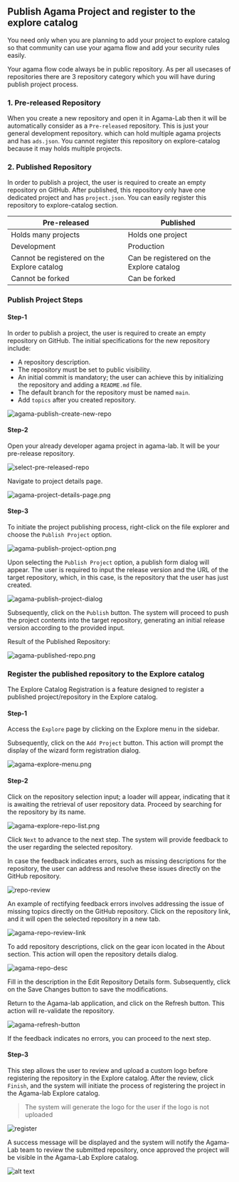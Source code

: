 ## Publish Agama Project and register to the explore catalog

You need only when you are planning to add your project to explore catalog so that community can use your agama flow and add your security rules easily.

Your agama flow code always be in public repository. As per all usecases of repositories there are 3 repository category which you will have during publish project process.

### 1. Pre-released Repository

When you create a new repository and open it in Agama-Lab then it will be automatically consider as a `Pre-released` repository. This is just your general development repository. which can hold multiple agama projects and has `ads.json`. You cannot register this repository on explore-catalog because it may holds multiple projects.

### 2. Published Repository

In order to publish a project, the user is required to create an empty repository on GitHub. After published, this repository only have one dedicated project and has `project.json`. You can easily register this repository to explore-catalog section.

| Pre-released                                | Published                                |
| ------------------------------------------- | ---------------------------------------- |
| Holds many projects                         | Holds one project                        |
| Development                                 | Production                               |
| Cannot be registered on the Explore catalog | Can be registered on the Explore catalog |
| Cannot be forked                            | Can be forked                            |

### Publish Project Steps

#### Step-1

In order to publish a project, the user is required to create an empty repository on GitHub. The initial specifications for the new repository include:

- A repository description.
- The repository must be set to public visibility.
- An initial commit is mandatory; the user can achieve this by initializing the repository and adding a `README.md` file.
- The default branch for the repository must be named `main`.
- Add `topics` after you created repository.

![agama-publish-create-new-repo](./assets/blog-3-agama-publish-create-new-repo.png)

#### Step-2

Open your already developer agama project in agama-lab. It will be your pre-release repository.

![select-pre-released-repo](./assets/blog-3-select-pre-released.png)

Navigate to project details page.

![agama-project-details-page.png](./assets/blog-3-agama-project-details-page.png)

#### Step-3

To initiate the project publishing process, right-click on the file explorer and choose the `Publish Project` option.

![agama-publish-project-option.png](./assets/blog-3-agama-publish-project-option.png)

Upon selecting the `Publish Project` option, a publish form dialog will appear. The user is required to input the release version and the URL of the target repository, which, in this case, is the repository that the user has just created.

![agama-publish-project-dialog](./assets/blog-3-agama-publish-project-dialog.png)

Subsequently, click on the `Publish` button. The system will proceed to push the project contents into the target repository, generating an initial release version according to the provided input.

Result of the Published Repository:

![agama-published-repo.png](./assets/blog-3-agama-published-repo.png)

### Register the published repository to the Explore catalog

The Explore Catalog Registration is a feature designed to register a published project/repository in the Explore catalog.

#### Step-1

Access the `Explore` page by clicking on the Explore menu in the sidebar.

Subsequently, click on the `Add Project` button. This action will prompt the display of the wizard form registration dialog.

![agama-explore-menu.png](./assets/blog-3-agama-explore-menu.png)

#### Step-2

Click on the repository selection input; a loader will appear, indicating that it is awaiting the retrieval of user repository data. Proceed by searching for the repository by its name.

![agama-explore-repo-list.png](./assets/blog-3-agama-explore-repo-list.png)

Click `Next` to advance to the next step. The system will provide feedback to the user regarding the selected repository.

In case the feedback indicates errors, such as missing descriptions for the repository, the user can address and resolve these issues directly on the GitHub repository.

![repo-review](./assets/blog-3-repo-review.png)

An example of rectifying feedback errors involves addressing the issue of missing topics directly on the GitHub repository. Click on the repository link, and it will open the selected repository in a new tab.

![agama-repo-review-link](./assets/blog-3-agama-repo-review-link.png)

To add repository descriptions, click on the gear icon located in the About section. This action will open the repository details dialog.

![agama-repo-desc](./assets/blog-3-agama-repo-desc.png)

Fill in the description in the Edit Repository Details form. Subsequently, click on the Save Changes button to save the modifications.

Return to the Agama-lab application, and click on the Refresh button. This action will re-validate the repository.

![agama-refresh-button](./assets/blog-3-agama-refresh-button.png)

If the feedback indicates no errors, you can proceed to the next step.

#### Step-3

This step allows the user to review and upload a custom logo before registering the repository in the Explore catalog. After the review, click `Finish`, and the system will initiate the process of registering the project in the Agama-lab Explore catalog.

> The system will generate the logo for the user if the logo is not uploaded

![register](./assets/blog-3-register.png)

A success message will be displayed and the system will notify the Agama-Lab team to review the submitted repository, once approved the project will be visible in the Agama-Lab Explore catalog.

![alt text](./assets/blog-3-agama-explore-list.png)
